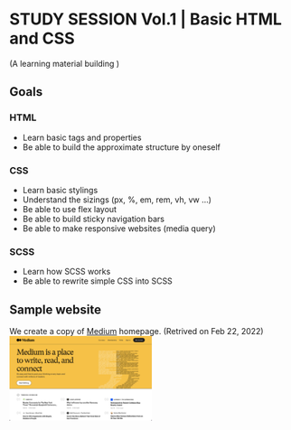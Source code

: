 # STUDY SESSION Vol.1 | Basic HTML and CSS
(A learning material building )
## Goals
### HTML
- Learn basic tags and properties
- Be able to build the approximate structure by oneself

### CSS
- Learn basic stylings
- Understand the sizings (px, %, em, rem, vh, vw ...)
- Be able to use flex layout
- Be able to build sticky navigation bars
- Be able to make responsive websites (media query)

### SCSS
- Learn how SCSS works
- Be able to rewrite simple CSS into SCSS

## Sample website
We create a copy of [Medium](https://medium.com/) homepage. (Retrived on Feb 22, 2022) \
<img src="./img/sample.png" width="50%">
